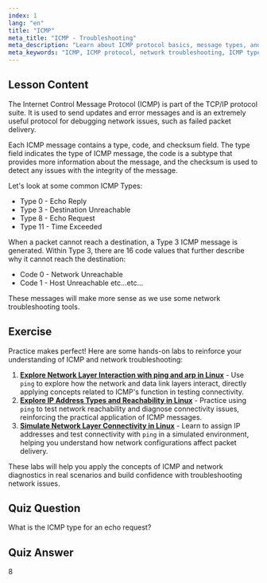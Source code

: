 ```yaml
---
index: 1
lang: "en"
title: "ICMP"
meta_title: "ICMP - Troubleshooting"
meta_description: "Learn about ICMP protocol basics, message types, and codes for network troubleshooting. Understand how ICMP works to debug network issues."
meta_keywords: "ICMP, ICMP protocol, network troubleshooting, ICMP types, Linux networking, beginner, tutorial, guide"
---
```


## Lesson Content

The Internet Control Message Protocol (ICMP) is part of the TCP/IP protocol suite. It is used to send updates and error messages and is an extremely useful protocol for debugging network issues, such as failed packet delivery.

Each ICMP message contains a type, code, and checksum field. The type field indicates the type of ICMP message, the code is a subtype that provides more information about the message, and the checksum is used to detect any issues with the integrity of the message.

Let's look at some common ICMP Types:

- Type 0 - Echo Reply
- Type 3 - Destination Unreachable
- Type 8 - Echo Request
- Type 11 - Time Exceeded

When a packet cannot reach a destination, a Type 3 ICMP message is generated. Within Type 3, there are 16 code values that further describe why it cannot reach the destination:

- Code 0 - Network Unreachable
- Code 1 - Host Unreachable
  etc...etc...

These messages will make more sense as we use some network troubleshooting tools.

## Exercise

Practice makes perfect! Here are some hands-on labs to reinforce your understanding of ICMP and network troubleshooting:

1.  **[Explore Network Layer Interaction with ping and arp in Linux](https://labex.io/labs/linux-explore-network-layer-interaction-with-ping-and-arp-in-linux-592746)** - Use `ping` to explore how the network and data link layers interact, directly applying concepts related to ICMP's function in testing connectivity.
2.  **[Explore IP Address Types and Reachability in Linux](https://labex.io/labs/linux-explore-ip-address-types-and-reachability-in-linux-592780)** - Practice using `ping` to test network reachability and diagnose connectivity issues, reinforcing the practical application of ICMP messages.
3.  **[Simulate Network Layer Connectivity in Linux](https://labex.io/labs/linux-simulate-network-layer-connectivity-in-linux-592752)** - Learn to assign IP addresses and test connectivity with `ping` in a simulated environment, helping you understand how network configurations affect packet delivery.

These labs will help you apply the concepts of ICMP and network diagnostics in real scenarios and build confidence with troubleshooting network issues.

## Quiz Question

What is the ICMP type for an echo request?

## Quiz Answer

8
